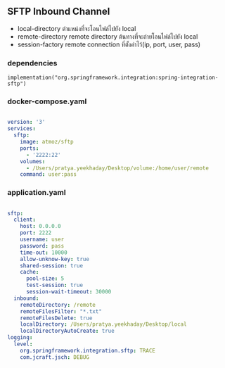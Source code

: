## SFTP Inbound Channel

- local-directory ตำแหน่งที่จะโอนไฟล์ไปยัง local
- remote-directory remote directory ต้นทางที่จะถ่ายโอนไฟล์ไปยัง local
- session-factory remote connection ที่ตั้งค่าไว้(ip, port, user, pass)

### dependencies

    implementation("org.springframework.integration:spring-integration-sftp")

### docker-compose.yaml

```yaml

version: '3'
services:
  sftp:
    image: atmoz/sftp
    ports:
      - '2222:22'
    volumes:
      - /Users/pratya.yeekhaday/Desktop/volume:/home/user/remote
    command: user:pass

```

### application.yaml

```yaml

sftp:
  client:
    host: 0.0.0.0
    port: 2222
    username: user
    password: pass
    time-out: 10000
    allow-unknow-key: true
    shared-session: true
    cache:
      pool-size: 5
      test-session: true
      session-wait-timeout: 30000
  inbound:
    remoteDirectory: /remote
    remoteFilesFilter: "*.txt"
    remoteFilesDelete: true
    localDirectory: /Users/pratya.yeekhaday/Desktop/local
    localDirectoryAutoCreate: true
logging:
  level:
    org.springframework.integration.sftp: TRACE
    com.jcraft.jsch: DEBUG

```